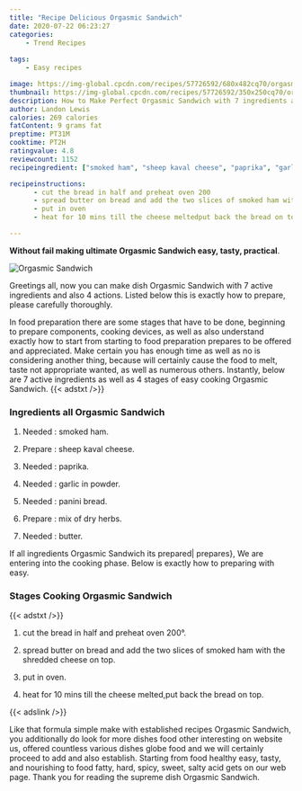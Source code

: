 ```yaml
---
title: "Recipe Delicious Orgasmic Sandwich"
date: 2020-07-22 06:23:27
categories:
    - Trend Recipes
    
tags:
    - Easy recipes

image: https://img-global.cpcdn.com/recipes/57726592/680x482cq70/orgasmic-sandwich-recipe-main-photo.jpg
thumbnail: https://img-global.cpcdn.com/recipes/57726592/350x250cq70/orgasmic-sandwich-recipe-main-photo.jpg
description: How to Make Perfect Orgasmic Sandwich with 7 ingredients and 4 stages of easy cooking.
author: Landon Lewis
calories: 269 calories
fatContent: 9 grams fat
preptime: PT31M
cooktime: PT2H
ratingvalue: 4.8
reviewcount: 1152
recipeingredient: ["smoked ham", "sheep kaval cheese", "paprika", "garlic in powder", "panini bread", "mix of dry herbs", "butter"]

recipeinstructions: 
      - cut the bread in half and preheat oven 200 
      - spread butter on bread and add the two slices of smoked ham with the shredded cheese on top 
      - put in oven 
      - heat for 10 mins till the cheese meltedput back the bread on top

---
```




**Without fail making ultimate Orgasmic Sandwich easy, tasty, practical**. 


![Orgasmic Sandwich](https://img-global.cpcdn.com/recipes/57726592/680x482cq70/orgasmic-sandwich-recipe-main-photo.jpg "Orgasmic Sandwich")




Greetings all, now you can make dish Orgasmic Sandwich with 7 active ingredients and also 4 actions. Listed below this is exactly how to prepare, please carefully thoroughly.

In food preparation there are some stages that have to be done, beginning to prepare components, cooking devices, as well as also understand exactly how to start from starting to food preparation prepares to be offered and appreciated. Make certain you has enough time as well as no is considering another thing, because will certainly cause the food to melt, taste not appropriate wanted, as well as numerous others. Instantly, below are 7 active ingredients as well as 4 stages of easy cooking Orgasmic Sandwich.
{{< adstxt />}}

### Ingredients all Orgasmic Sandwich


1. Needed  : smoked ham.

1. Prepare  : sheep kaval cheese.

1. Needed  : paprika.

1. Needed  : garlic in powder.

1. Needed  : panini bread.

1. Prepare  : mix of dry herbs.

1. Needed  : butter.



If all ingredients Orgasmic Sandwich its prepared| prepares}, We are entering into the cooking phase. Below is exactly how to preparing with easy.

### Stages Cooking Orgasmic Sandwich

{{< adstxt />}}


1. cut the bread in half and preheat oven 200°.



1. spread butter on bread and add the two slices of smoked ham with the shredded cheese on top.



1. put in oven.



1. heat for 10 mins till the cheese melted,put back the bread on top.





{{< adslink />}}

Like that formula simple make with established recipes Orgasmic Sandwich, you additionally do look for more dishes food other interesting on website us, offered countless various dishes globe food and we will certainly proceed to add and also establish. Starting from food healthy easy, tasty, and nourishing to food fatty, hard, spicy, sweet, salty acid gets on our web page. Thank you for reading the supreme dish Orgasmic Sandwich.
